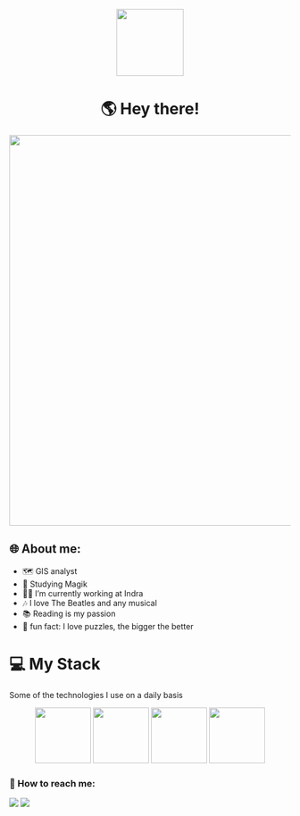 <p align="center">
<img src="https://media2.giphy.com/media/eg5vsXryi8X96/giphy.gif?cid=ecf05e47y6t71ny0u3ukv8arrkoi2ft5hx75x6qw4hcmiqd6&rid=giphy.gif&ct=g" width="120px"/>
</p>
<h1  align="center"> 🌎 Hey there!</h1>
<p align="center">
<img src="https://media2.giphy.com/media/cOFB74VjN0OqvRmJGK/giphy.gif?cid=ecf05e47bvvmk4kz16c0bd6vbtw0wn7l5du9iwllm5zgo3x7&rid=giphy.gif&ct=g" width="700px"/>
</p>

## 🌐 About me:

- 🗺 GIS analyst
- 🚀 Studying Magik
- 👩‍💻 I’m currently working at Indra
- 🎶 I love The Beatles and any musical
- 📚 Reading is my passion
- 🧩 fun fact: I love puzzles, the bigger the better 

 
# 💻 My Stack
 Some of the technologies I use on a daily basis

<div align="center">   
 <img src="https://www.img.com.br/content/dam/esrisites/en-us/common/icons/product-logos/ArcGIS-Pro.png" width="100">      
 <img src="https://upload.wikimedia.org/wikipedia/commons/7/77/Qgis-icon-3.0.png" width="100">
 <img src="https://upload.wikimedia.org/wikipedia/commons/thumb/c/c3/Python-logo-notext.svg/1200px-Python-logo-notext.svg.png" width="100">
 <img src="https://camo.githubusercontent.com/e1d3cd370375c6a07d3834a0e7a78212db0faa7d737569f68571cedfaf2dcd74/68747470733a2f2f7369616d7a2e67616c6c65727963646e2e76736173736574732e696f2f657874656e73696f6e732f7369616d7a2f736d616c6c776f726c642d6d6167696b2f312e352e322f313537333536313336333332352f4d6963726f736f66742e56697375616c53747564696f2e53657276696365732e49636f6e732e44656661756c74" width="100">      
</div>

<h3 align="left">💬 How to reach me:</h3>
<div>
   <a href="https://www.linkedin.com/comm/in/nathaliaolisil?midToken=AQF4SvPU8PUQGQ&midSig=02L4JDNWdWqq41&trk=eml-jobs_jymbii_digest-header-104-profile&trkEmail=eml-jobs_jymbii_digest-header-104-profile-null-a2uruz%7Eky0m0kvk%7E3k-null-neptune%2Fprofile%7Evanity%2Eview&lipi=urn%3Ali%3Apage%3Aemail_jobs_jymbii_digest%3BtAZsKU%2F9TvORWMM%2B0lRGBg%3D%3D" target="_blank"><img src="https://img.shields.io/badge/-LinkedIn-%230077B5?style=for-the-badge&logo=linkedin&logoColor=white" target="_blank"></a> 
   <a href = "mailto:nathaliaolisil@gmail.com"><img src="https://img.shields.io/badge/Gmail-D14836?style=for-the-badge&logo=gmail&logoColor=white" target="_blank"></a>
  </div>
  <br>
  <br>
 
